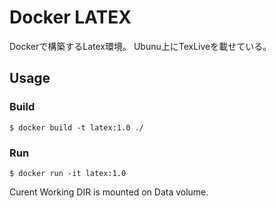 # Docker LATEX
Dockerで構築するLatex環境。
Ubunu上にTexLiveを載せている。

## Usage 

### Build 
```shell 
$ docker build -t latex:1.0 ./
```

### Run
```shell
$ docker run -it latex:1.0
```

Curent Working DIR is mounted on Data volume.



